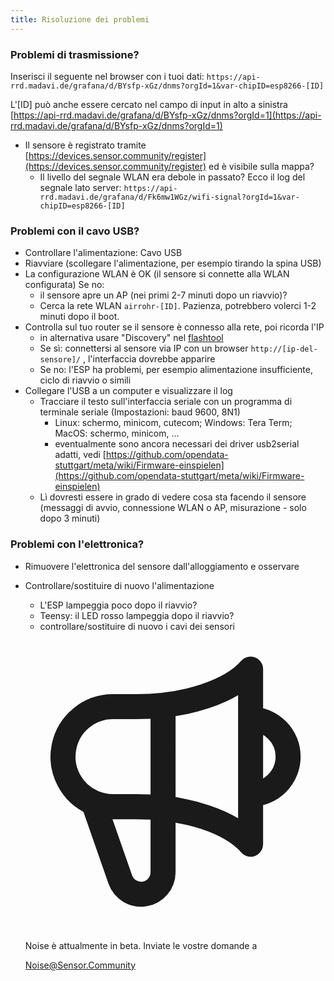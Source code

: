```yaml
---
title: Risoluzione dei problemi
---
```


### Problemi di trasmissione?
Inserisci il seguente nel browser con i tuoi dati:
`https://api-rrd.madavi.de/grafana/d/BYsfp-xGz/dnms?orgId=1&var-chipID=esp8266-[ID]`

L'[ID] può anche essere cercato nel campo di input in alto a sinistra [https://api-rrd.madavi.de/grafana/d/BYsfp-xGz/dnms?orgId=1](https://api-rrd.madavi.de/grafana/d/BYsfp-xGz/dnms?orgId=1)

* Il sensore è registrato tramite [https://devices.sensor.community/register](https://devices.sensor.community/register) ed è visibile sulla mappa?
  * Il livello del segnale WLAN era debole in passato?
    Ecco il log del segnale lato server: `https://api-rrd.madavi.de/grafana/d/Fk6mw1WGz/wifi-signal?orgId=1&var-chipID=esp8266-[ID]`



### Problemi con il cavo USB?
* Controllare l'alimentazione: Cavo USB
* Riavviare (scollegare l'alimentazione, per esempio tirando la spina USB)
* La configurazione WLAN è OK (il sensore si connette alla WLAN configurata) Se no:
  * il sensore apre un AP (nei primi 2-7 minuti dopo un riavvio)?
  * Cerca la rete WLAN `airrohr-[ID]`. Pazienza, potrebbero volerci 1-2 minuti dopo il boot.
* Controlla sul tuo router se il sensore è connesso alla rete, poi ricorda l'IP
  * in alternativa usare "Discovery" nel [flashtool](https://github.com/opendata-stuttgart/airrohr-firmware-flasher//)
  * Se sì: connettersi al sensore via IP con un browser `http://[ip-del-sensore]/` , l'interfaccia dovrebbe apparire
  * Se no: l'ESP ha problemi, per esempio alimentazione insufficiente, ciclo di riavvio o simili
* Collegare l'USB a un computer e visualizzare il log
  * Tracciare il testo sull'interfaccia seriale con un programma di terminale seriale (Impostazioni: baud 9600, 8N1)
    * Linux: schermo, minicom, cutecom; Windows: Tera Term; MacOS: schermo, minicom, ...
    * eventualmente sono ancora necessari dei driver usb2serial adatti, vedi [https://github.com/opendata-stuttgart/meta/wiki/Firmware-einspielen](https://github.com/opendata-stuttgart/meta/wiki/Firmware-einspielen)
  * Lì dovresti essere in grado di vedere cosa sta facendo il sensore (messaggi di avvio, connessione WLAN o AP, misurazione - solo dopo 3 minuti)

### Problemi con l'elettronica?
* Rimuovere l'elettronica del sensore dall'alloggiamento e osservare
* Controllare/sostituire di nuovo l'alimentazione
  * L'ESP lampeggia poco dopo il riavvio?
  * Teensy: il LED rosso lampeggia dopo il riavvio?
  * controllare/sostituire di nuovo i cavi dei sensori

  <div class="max-w-screen-xl mx-auto pt-5">
      <div class="p-2 rounded-lg bg-indigo-100 shadow-lg sm:p-3">
      <div class="flex items-center">
            <span class="p-2 rounded-lg bg-indigo-500">
              <svg class="h-8 w-8 text-white" fill="none" viewBox="0 0 24 24" stroke="currentColor">
                <path stroke-linecap="round" stroke-linejoin="round" stroke-width="2" d="M11 5.882V19.24a1.76 1.76 0 01-3.417.592l-2.147-6.15M18 13a3 3 0 100-6M5.436 13.683A4.001 4.001 0 017 6h1.832c4.1 0 7.625-1.234 9.168-3v14c-1.543-1.766-5.067-3-9.168-3H7a3.988 3.988 0 01-1.564-.317z" />
              </svg>
            </span>
        <div class="flex flex-wrap">
          <div class="flex-wrap flex">
            <p class="pt-1 text-indigo-700 font-medium">
                Noise è attualmente in beta. Inviate le vostre domande a</p>
          <a href="mailto:Noise@Sensor.Community" class="ml-1 font-medium underline text-white hover:text-yellow-600">
                  Noise@Sensor.Community</a>
          </div>
           </div>
      </div>
    </div>
  </div>
